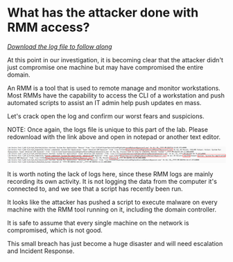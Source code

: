 # What has the attacker done with RMM access?

[*Download the log file to follow along*](./logs/Activities-rmm.csv)

At this point in our investigation, it is becoming clear that the attacker didn't just compromise one machine but may have compromised the entire domain.

An RMM is a tool that is used to remote manage and monitor workstations. Most RMMs have the capability to access the CLI of a workstation and push automated scripts to assist an IT admin help push updates en mass.

Let's crack open the log and confirm our worst fears and suspicions.

NOTE: Once again, the logs file is unique to this part of the lab. Please redownload with the link above and open in notepad or another text editor.

![rmm execution](./images/fullpwn.PNG)

It is worth noting the lack of logs here, since these RMM logs are mainly recording its own activity. It is not logging the data from the computer it's connected to, and we see that a script has recently been run.

It looks like the attacker has pushed a script to execute malware on every machine with the RMM tool running on it, including the domain controller.

It is safe to assume that every single machine on the network is compromised, which is not good.

This small breach has just become a huge disaster and will need escalation and Incident Response.
